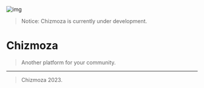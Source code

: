 ![img](https://avatars.githubusercontent.com/u/141722813?s=200&v=4)
> Notice: Chizmoza is currently under development.

# Chizmoza
> Another platform for your community.

---
> Chizmoza 2023.
